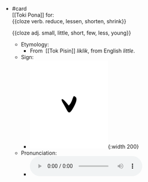 - #card  
  [[Toki Pona]] for:  
  {{cloze verb. reduce, lessen, shorten, shrink}}
  
  {{cloze adj. small, little, short, few, less, young}}
	- Etymology:
		- From  [[Tok Pisin]] *liklik*, from English *little*.
	- Sign:
		- ![Lili_-_sitelen_pona_in_Sonja_Lang's_handwriting.svg](../assets/Lili_-_sitelen_pona_in_Sonja_Lang's_handwriting_1657537521918_0.svg){:width 200}
	- Pronunciation:
		- ![](../assets/Toki_Pona_-_jan_Lakuse_-_lili_1657460243067_0.ogg)